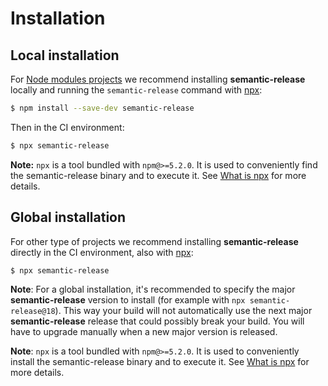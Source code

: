 # Installation

## Local installation

For [Node modules projects](https://docs.npmjs.com/getting-started/creating-node-modules) we recommend installing **semantic-release** locally and running the `semantic-release` command with [npx](https://www.npmjs.com/package/npx):

```bash
$ npm install --save-dev semantic-release
```

Then in the CI environment:

```bash
$ npx semantic-release
```

**Note:** `npx` is a tool bundled with `npm@>=5.2.0`. It is used to conveniently find the semantic-release binary and to execute it. See [What is npx](../support/FAQ.md#what-is-npx) for more details.

## Global installation

For other type of projects we recommend installing **semantic-release** directly in the CI environment, also with [npx](https://www.npmjs.com/package/npx):

```bash
$ npx semantic-release
```

**Note**: For a global installation, it's recommended to specify the major **semantic-release** version to install (for example with `npx semantic-release@18`).
This way your build will not automatically use the next major **semantic-release** release that could possibly break your build.
You will have to upgrade manually when a new major version is released.

**Note**: `npx` is a tool bundled with `npm@>=5.2.0`. It is used to conveniently install the semantic-release binary and to execute it.
See [What is npx](../support/FAQ.md#what-is-npx) for more details.
